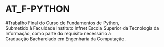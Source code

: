 # AT_F-PYTHON
#Trabalho Final do Curso de Fundamentos de Python,  
Submetido à Faculdade Instituto Infnet 
Escola Superior da Tecnologia da Informação, 
como parte do requisito necessário a  
Graduação Bacharelado em Engenharia da Computação.
